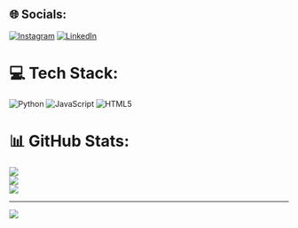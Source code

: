 
## 🌐 Socials:
[![Instagram](https://img.shields.io/badge/Instagram-%23E4405F.svg?logo=Instagram&logoColor=white)](https://instagram.com/malufreits) [![LinkedIn](https://img.shields.io/badge/LinkedIn-%230077B5.svg?logo=linkedin&logoColor=white)](https://linkedin.com/in/malufreitasdev) 

# 💻 Tech Stack:
![Python](https://img.shields.io/badge/python-3670A0?style=for-the-badge&logo=python&logoColor=ffdd54) ![JavaScript](https://img.shields.io/badge/javascript-%23323330.svg?style=for-the-badge&logo=javascript&logoColor=%23F7DF1E) ![HTML5](https://img.shields.io/badge/html5-%23E34F26.svg?style=for-the-badge&logo=html5&logoColor=white)
# 📊 GitHub Stats:
![](https://github-readme-stats.vercel.app/api?username=malufreits&theme=dark&hide_border=false&include_all_commits=false&count_private=false)<br/>
![](https://github-readme-streak-stats.herokuapp.com/?user=malufreits&theme=dark&hide_border=false)<br/>
![](https://github-readme-stats.vercel.app/api/top-langs/?username=malufreits&theme=dark&hide_border=false&include_all_commits=false&count_private=false&layout=compact)

---
[![](https://visitcount.itsvg.in/api?id=malufreits&icon=0&color=0)](https://visitcount.itsvg.in)

<!-- Proudly created with GPRM ( https://gprm.itsvg.in ) -->
